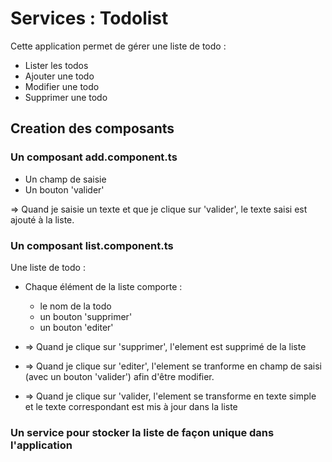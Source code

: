 # Services : Todolist

Cette application permet de gérer une liste de todo :

- Lister les todos
- Ajouter une todo
- Modifier une todo
- Supprimer une todo

## Creation des composants

### Un composant add.component.ts

* Un champ de saisie
* Un bouton 'valider' 

=> Quand je saisie un texte et que je clique sur 'valider', le texte saisi est ajouté à la liste.

### Un composant list.component.ts

Une liste de todo :

  * Chaque élément de la liste comporte :

    - le nom de la todo
    - un bouton 'supprimer'
    - un bouton 'editer'

* => Quand je clique sur 'supprimer', l'element est supprimé de la liste
* => Quand je clique sur 'editer', l'element se tranforme en champ de saisi (avec un bouton 'valider') afin d'être modifier.
* => Quand je clique sur 'valider, l'element se transforme en texte simple et le texte correspondant est mis à jour dans la liste

### Un service pour stocker la liste de façon unique dans l'application





